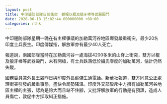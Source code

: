 ```yaml
---
layout: post
title: 中印邊防部隊日前衝突　據報以棍及狼牙棒等武器毆鬥
date: 2020-06-18 15:02:44.000000000 +08:00
categories: rthk
---
```


中印邊防部隊星期一晚在有主權爭議的加勒萬河谷地區爆發嚴重衝突，最少20名印度士兵喪生。印度傳媒指，解放軍亦有最少40人死亡。

報道說，兩國部隊當時在加勒萬河谷一處海拔4200多米的山脊上衝突，雙方以棍及狼牙棒等武器毆鬥，未有開槍，有士兵跌落低於攝氏零度的加勒萬河，估計仍然失蹤。

國務委員兼外長王毅昨日與印度外長蘇傑生通電話。新華社報道，雙方同意公正處理衝突引發的嚴重事態，盡快令局勢降溫。印度外交部駁斥中方擁有加勒萬河谷地區主權的主張，認為是誇大而且站不住腳，又批評解放軍的行動是有預謀，造成人員傷亡，敦促中方採取糾正措施。

